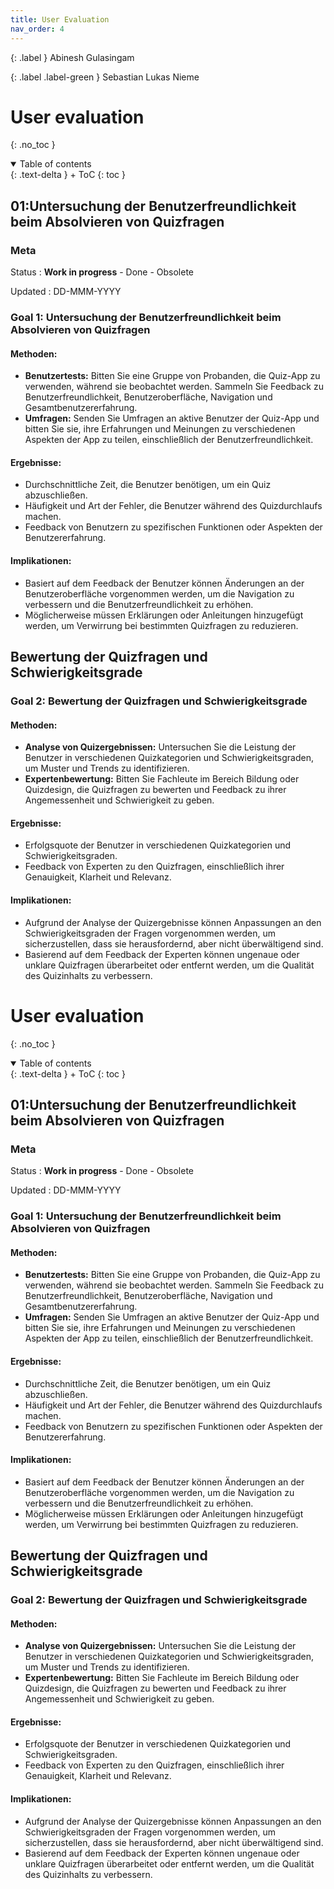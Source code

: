 ```yaml
---
title: User Evaluation
nav_order: 4
---
```



{: .label }
Abinesh Gulasingam 

{: .label .label-green }
Sebastian Lukas Nieme

# User evaluation
{: .no_toc }

<details open markdown="block">
{: .text-delta }
<summary>Table of contents</summary>
+ ToC
{: toc }
</details>

## 01:Untersuchung der Benutzerfreundlichkeit beim Absolvieren von Quizfragen


### Meta

Status
: **Work in progress** - Done - Obsolete

Updated
: DD-MMM-YYYY

### Goal 1: Untersuchung der Benutzerfreundlichkeit beim Absolvieren von Quizfragen

#### Methoden:
- **Benutzertests:** Bitten Sie eine Gruppe von Probanden, die Quiz-App zu verwenden, während sie beobachtet werden. Sammeln Sie Feedback zu Benutzerfreundlichkeit, Benutzeroberfläche, Navigation und Gesamtbenutzererfahrung.
- **Umfragen:** Senden Sie Umfragen an aktive Benutzer der Quiz-App und bitten Sie sie, ihre Erfahrungen und Meinungen zu verschiedenen Aspekten der App zu teilen, einschließlich der Benutzerfreundlichkeit.

#### Ergebnisse:
- Durchschnittliche Zeit, die Benutzer benötigen, um ein Quiz abzuschließen.
- Häufigkeit und Art der Fehler, die Benutzer während des Quizdurchlaufs machen.
- Feedback von Benutzern zu spezifischen Funktionen oder Aspekten der Benutzererfahrung.

#### Implikationen:
- Basiert auf dem Feedback der Benutzer können Änderungen an der Benutzeroberfläche vorgenommen werden, um die Navigation zu verbessern und die Benutzerfreundlichkeit zu erhöhen.
- Möglicherweise müssen Erklärungen oder Anleitungen hinzugefügt werden, um Verwirrung bei bestimmten Quizfragen zu reduzieren.

## Bewertung der Quizfragen und Schwierigkeitsgrade


### Goal 2: Bewertung der Quizfragen und Schwierigkeitsgrade

#### Methoden:
- **Analyse von Quizergebnissen:** Untersuchen Sie die Leistung der Benutzer in verschiedenen Quizkategorien und Schwierigkeitsgraden, um Muster und Trends zu identifizieren.
- **Expertenbewertung:** Bitten Sie Fachleute im Bereich Bildung oder Quizdesign, die Quizfragen zu bewerten und Feedback zu ihrer Angemessenheit und Schwierigkeit zu geben.

#### Ergebnisse:
- Erfolgsquote der Benutzer in verschiedenen Quizkategorien und Schwierigkeitsgraden.
- Feedback von Experten zu den Quizfragen, einschließlich ihrer Genauigkeit, Klarheit und Relevanz.

#### Implikationen:
- Aufgrund der Analyse der Quizergebnisse können Anpassungen an den Schwierigkeitsgraden der Fragen vorgenommen werden, um sicherzustellen, dass sie herausfordernd, aber nicht überwältigend sind.
- Basierend auf dem Feedback der Experten können ungenaue oder unklare Quizfragen überarbeitet oder entfernt werden, um die Qualität des Quizinhalts zu verbessern.

# User evaluation
{: .no_toc }

<details open markdown="block">
{: .text-delta }
<summary>Table of contents</summary>
+ ToC
{: toc }
</details>

## 01:Untersuchung der Benutzerfreundlichkeit beim Absolvieren von Quizfragen


### Meta

Status
: **Work in progress** - Done - Obsolete

Updated
: DD-MMM-YYYY

### Goal 1: Untersuchung der Benutzerfreundlichkeit beim Absolvieren von Quizfragen

#### Methoden:
- **Benutzertests:** Bitten Sie eine Gruppe von Probanden, die Quiz-App zu verwenden, während sie beobachtet werden. Sammeln Sie Feedback zu Benutzerfreundlichkeit, Benutzeroberfläche, Navigation und Gesamtbenutzererfahrung.
- **Umfragen:** Senden Sie Umfragen an aktive Benutzer der Quiz-App und bitten Sie sie, ihre Erfahrungen und Meinungen zu verschiedenen Aspekten der App zu teilen, einschließlich der Benutzerfreundlichkeit.

#### Ergebnisse:
- Durchschnittliche Zeit, die Benutzer benötigen, um ein Quiz abzuschließen.
- Häufigkeit und Art der Fehler, die Benutzer während des Quizdurchlaufs machen.
- Feedback von Benutzern zu spezifischen Funktionen oder Aspekten der Benutzererfahrung.

#### Implikationen:
- Basiert auf dem Feedback der Benutzer können Änderungen an der Benutzeroberfläche vorgenommen werden, um die Navigation zu verbessern und die Benutzerfreundlichkeit zu erhöhen.
- Möglicherweise müssen Erklärungen oder Anleitungen hinzugefügt werden, um Verwirrung bei bestimmten Quizfragen zu reduzieren.

## Bewertung der Quizfragen und Schwierigkeitsgrade


### Goal 2: Bewertung der Quizfragen und Schwierigkeitsgrade

#### Methoden:
- **Analyse von Quizergebnissen:** Untersuchen Sie die Leistung der Benutzer in verschiedenen Quizkategorien und Schwierigkeitsgraden, um Muster und Trends zu identifizieren.
- **Expertenbewertung:** Bitten Sie Fachleute im Bereich Bildung oder Quizdesign, die Quizfragen zu bewerten und Feedback zu ihrer Angemessenheit und Schwierigkeit zu geben.

#### Ergebnisse:
- Erfolgsquote der Benutzer in verschiedenen Quizkategorien und Schwierigkeitsgraden.
- Feedback von Experten zu den Quizfragen, einschließlich ihrer Genauigkeit, Klarheit und Relevanz.

#### Implikationen:
- Aufgrund der Analyse der Quizergebnisse können Anpassungen an den Schwierigkeitsgraden der Fragen vorgenommen werden, um sicherzustellen, dass sie herausfordernd, aber nicht überwältigend sind.
- Basierend auf dem Feedback der Experten können ungenaue oder unklare Quizfragen überarbeitet oder entfernt werden, um die Qualität des Quizinhalts zu verbessern.
